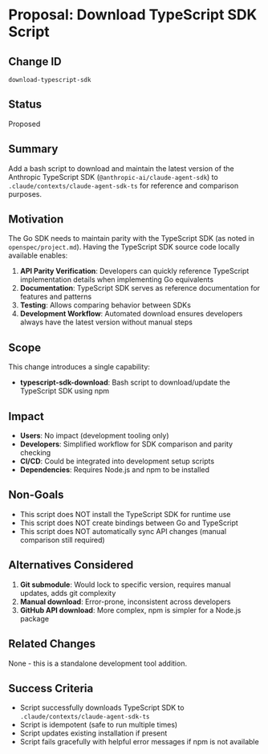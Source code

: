 # Proposal: Download TypeScript SDK Script

## Change ID
`download-typescript-sdk`

## Status
Proposed

## Summary
Add a bash script to download and maintain the latest version of the Anthropic TypeScript SDK (`@anthropic-ai/claude-agent-sdk`) to `.claude/contexts/claude-agent-sdk-ts` for reference and comparison purposes.

## Motivation
The Go SDK needs to maintain parity with the TypeScript SDK (as noted in `openspec/project.md`). Having the TypeScript SDK source code locally available enables:

1. **API Parity Verification**: Developers can quickly reference TypeScript implementation details when implementing Go equivalents
2. **Documentation**: TypeScript SDK serves as reference documentation for features and patterns
3. **Testing**: Allows comparing behavior between SDKs
4. **Development Workflow**: Automated download ensures developers always have the latest version without manual steps

## Scope
This change introduces a single capability:

- **typescript-sdk-download**: Bash script to download/update the TypeScript SDK using npm

## Impact
- **Users**: No impact (development tooling only)
- **Developers**: Simplified workflow for SDK comparison and parity checking
- **CI/CD**: Could be integrated into development setup scripts
- **Dependencies**: Requires Node.js and npm to be installed

## Non-Goals
- This script does NOT install the TypeScript SDK for runtime use
- This script does NOT create bindings between Go and TypeScript
- This script does NOT automatically sync API changes (manual comparison still required)

## Alternatives Considered
1. **Git submodule**: Would lock to specific version, requires manual updates, adds git complexity
2. **Manual download**: Error-prone, inconsistent across developers
3. **GitHub API download**: More complex, npm is simpler for a Node.js package

## Related Changes
None - this is a standalone development tool addition.

## Success Criteria
- Script successfully downloads TypeScript SDK to `.claude/contexts/claude-agent-sdk-ts`
- Script is idempotent (safe to run multiple times)
- Script updates existing installation if present
- Script fails gracefully with helpful error messages if npm is not available
